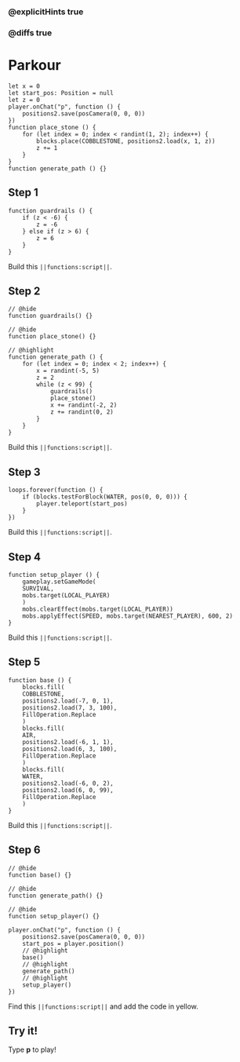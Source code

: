 ### @explicitHints true

### @diffs true

# Parkour



```template
let x = 0
let start_pos: Position = null
let z = 0
player.onChat("p", function () {
    positions2.save(posCamera(0, 0, 0))
})
function place_stone () {
    for (let index = 0; index < randint(1, 2); index++) {
        blocks.place(COBBLESTONE, positions2.load(x, 1, z))
        z += 1
    }
}
function generate_path () {}
```

## Step 1

```blocks
function guardrails () {
    if (z < -6) {
        z = -6
    } else if (z > 6) {
        z = 6
    }
}
```

Build this ``||functions:script||``.

## Step 2

```blocks
// @hide
function guardrails() {}

// @hide
function place_stone() {}

// @highlight
function generate_path () {
    for (let index = 0; index < 2; index++) {
        x = randint(-5, 5)
        z = 2
        while (z < 99) {
            guardrails()
            place_stone()
            x += randint(-2, 2)
            z += randint(0, 2)
        }
    }
}
```

Build this ``||functions:script||``.

## Step 3

```blocks
loops.forever(function () {
    if (blocks.testForBlock(WATER, pos(0, 0, 0))) {
        player.teleport(start_pos)
    }
})
```

Build this ``||functions:script||``.

## Step 4

```blocks
function setup_player () {
    gameplay.setGameMode(
    SURVIVAL,
    mobs.target(LOCAL_PLAYER)
    )
    mobs.clearEffect(mobs.target(LOCAL_PLAYER))
    mobs.applyEffect(SPEED, mobs.target(NEAREST_PLAYER), 600, 2)
}
```

Build this ``||functions:script||``.

## Step 5

```blocks
function base () {
    blocks.fill(
    COBBLESTONE,
    positions2.load(-7, 0, 1),
    positions2.load(7, 3, 100),
    FillOperation.Replace
    )
    blocks.fill(
    AIR,
    positions2.load(-6, 1, 1),
    positions2.load(6, 3, 100),
    FillOperation.Replace
    )
    blocks.fill(
    WATER,
    positions2.load(-6, 0, 2),
    positions2.load(6, 0, 99),
    FillOperation.Replace
    )
}
```

Build this ``||functions:script||``.

## Step 6

```blocks
// @hide
function base() {}

// @hide
function generate_path() {}

// @hide
function setup_player() {}

player.onChat("p", function () {
    positions2.save(posCamera(0, 0, 0))
    start_pos = player.position()
    // @highlight
    base()
    // @highlight
    generate_path()
    // @highlight
    setup_player()
})
```

Find this ``||functions:script||`` and add the code in yellow.

## Try it!

Type **p** to play!